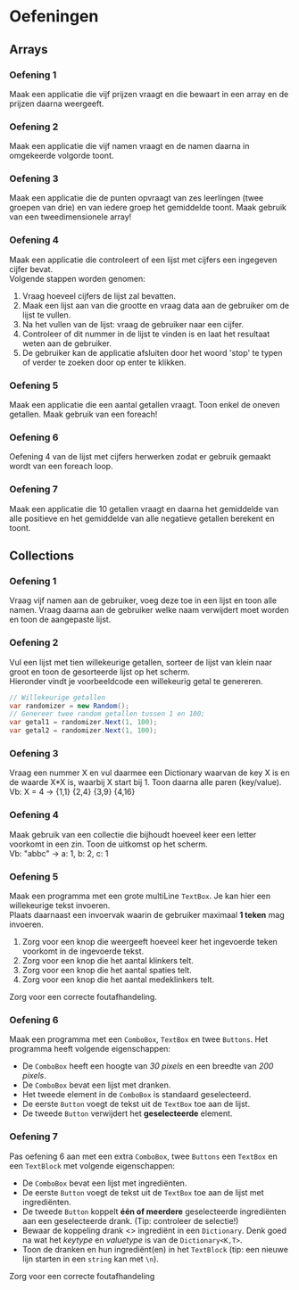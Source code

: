 # Oefeningen

## Arrays

### Oefening 1

Maak een applicatie die vijf prijzen vraagt en die bewaart in een array en de prijzen daarna weergeeft.

### Oefening 2

Maak een applicatie die vijf namen vraagt en de namen daarna in omgekeerde volgorde toont.

### Oefening 3

Maak een applicatie die de punten opvraagt van zes leerlingen (twee groepen van drie) en van iedere groep het gemiddelde toont. Maak gebruik van een tweedimensionele array!

### Oefening 4

Maak een applicatie die controleert of een lijst met cijfers een ingegeven cijfer bevat.  
Volgende stappen worden genomen:
1. Vraag hoeveel cijfers de lijst zal bevatten.
2. Maak een lijst aan van die grootte en vraag data aan de gebruiker om de lijst te vullen.
3. Na het vullen van de lijst: vraag de gebruiker naar een cijfer.
4. Controleer of dit nummer in de lijst te vinden is en laat het resultaat weten aan de gebruiker.
5. De gebruiker kan de applicatie afsluiten door het woord 'stop' te typen of verder te zoeken door op enter te klikken.

### Oefening 5

Maak een applicatie die een aantal getallen vraagt. Toon enkel de oneven getallen. Maak gebruik van een foreach!

### Oefening 6

Oefening 4 van de lijst met cijfers herwerken zodat er gebruik gemaakt wordt van een foreach loop.

### Oefening 7

Maak een applicatie die 10 getallen vraagt en daarna het gemiddelde van alle positieve en het gemiddelde van alle negatieve getallen berekent en toont.

## Collections

### Oefening 1

Vraag vijf namen aan de gebruiker, voeg deze toe in een lijst en toon alle namen. Vraag daarna aan de gebruiker welke naam verwijdert moet worden en toon de aangepaste lijst.

### Oefening 2

Vul een lijst met tien willekeurige getallen, sorteer de lijst van klein naar groot en toon de gesorteerde lijst op het scherm.\
Hieronder vindt je voorbeeldcode een willekeurig getal te genereren.

``` C#
// Willekeurige getallen
var randomizer = new Random();
// Genereer twee random getallen tussen 1 en 100;
var getal1 = randomizer.Next(1, 100);
var getal2 = randomizer.Next(1, 100);
```

### Oefening 3

Vraag een nummer X en vul daarmee een Dictionary<T> waarvan de key X is en de waarde X*X is, waarbij X start bij 1. Toon daarna alle paren (key/value).\
Vb: X = 4 -> {1,1} {2,4} {3,9} {4,16}

### Oefening 4

Maak gebruik van een collectie die bijhoudt hoeveel keer een letter voorkomt in een zin. Toon de uitkomst op het scherm.\
Vb: "abbc" -> a: 1, b: 2, c: 1

### Oefening 5

Maak een programma met een grote multiLine `TextBox`. Je kan hier een willekeurige tekst invoeren.\
Plaats daarnaast een invoervak waarin de gebruiker maximaal **1 teken** mag invoeren.

1. Zorg voor een knop die weergeeft hoeveel keer het ingevoerde teken voorkomt in de ingevoerde tekst.
2. Zorg voor een knop die het aantal klinkers telt.
3. Zorg voor een knop die het aantal spaties telt.
4. Zorg voor een knop die het aantal medeklinkers telt.

Zorg voor een correcte foutafhandeling.

### Oefening 6

Maak een programma met een `ComboBox`, `TextBox` en twee `Buttons`. Het programma heeft volgende eigenschappen:
* De `ComboBox` heeft een hoogte van *30 pixels* en een breedte van *200 pixels*. 
* De `ComboBox` bevat een lijst met dranken.
* Het tweede element in de `ComboBox` is standaard geselecteerd.
* De eerste `Button` voegt de tekst uit de `TextBox` toe aan de lijst.
* De tweede `Button` verwijdert het **geselecteerde** element.

### Oefening 7

Pas oefening 6 aan met een extra `ComboBox`, twee `Buttons` een `TextBox` en een `TextBlock` met volgende eigenschappen:
* De `ComboBox` bevat een lijst met ingrediënten.
* De eerste `Button` voegt de tekst uit de `TextBox` toe aan de lijst met ingrediënten.
* De tweede `Button` koppelt **één of meerdere** geselecteerde ingrediënten aan een geselecteerde drank. (Tip: controleer de selectie!)
* Bewaar de koppeling drank <> ingrediënt in een `Dictionary`. Denk goed na wat het *keytype* en *valuetype* is van de `Dictionary<K,T>`.
* Toon de dranken en hun ingrediënt(en) in het `TextBlock` (tip: een nieuwe lijn starten in een `string` kan met `\n`).

Zorg voor een correcte foutafhandeling
